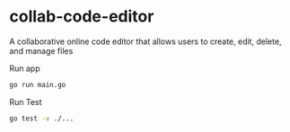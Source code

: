 # collab-code-editor
A collaborative online code editor that allows users to create, edit, delete, and manage files

Run app

```bash
go run main.go
```

Run Test
```bash
go test -v ./...
```